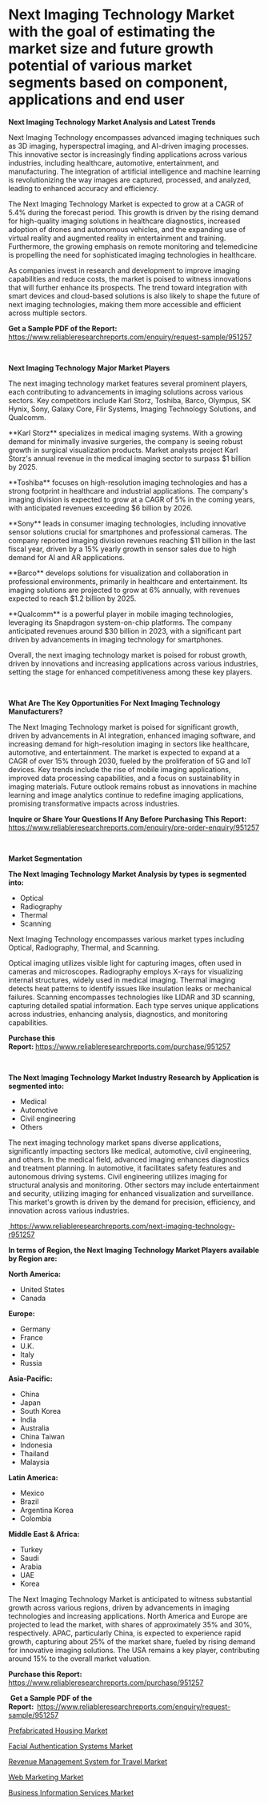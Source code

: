 <p><h1>Next Imaging Technology Market with the goal of estimating the market size and future growth potential of various market segments based on component, applications and end user</h1></p><p><strong>Next Imaging Technology Market Analysis and Latest Trends</strong></p>
<p><p>Next Imaging Technology encompasses advanced imaging techniques such as 3D imaging, hyperspectral imaging, and AI-driven imaging processes. This innovative sector is increasingly finding applications across various industries, including healthcare, automotive, entertainment, and manufacturing. The integration of artificial intelligence and machine learning is revolutionizing the way images are captured, processed, and analyzed, leading to enhanced accuracy and efficiency.</p><p>The Next Imaging Technology Market is expected to grow at a CAGR of 5.4% during the forecast period. This growth is driven by the rising demand for high-quality imaging solutions in healthcare diagnostics, increased adoption of drones and autonomous vehicles, and the expanding use of virtual reality and augmented reality in entertainment and training. Furthermore, the growing emphasis on remote monitoring and telemedicine is propelling the need for sophisticated imaging technologies in healthcare. </p><p>As companies invest in research and development to improve imaging capabilities and reduce costs, the market is poised to witness innovations that will further enhance its prospects. The trend toward integration with smart devices and cloud-based solutions is also likely to shape the future of next imaging technologies, making them more accessible and efficient across multiple sectors.</p></p>
<p><strong>Get a Sample PDF of the Report:&nbsp;</strong> <a href="https://www.reliableresearchreports.com/enquiry/request-sample/951257?utm_campaign=32&utm_medium=2&utm_source=Github&utm_content=ia&utm_term=06032025&utm_id=next-imaging-technology">https://www.reliableresearchreports.com/enquiry/request-sample/951257</a></p>
<p>&nbsp;</p>
<p><strong>Next Imaging Technology Major Market Players</strong></p>
<p><p>The next imaging technology market features several prominent players, each contributing to advancements in imaging solutions across various sectors. Key competitors include Karl Storz, Toshiba, Barco, Olympus, SK Hynix, Sony, Galaxy Core, Flir Systems, Imaging Technology Solutions, and Qualcomm.</p><p>**Karl Storz** specializes in medical imaging systems. With a growing demand for minimally invasive surgeries, the company is seeing robust growth in surgical visualization products. Market analysts project Karl Storz's annual revenue in the medical imaging sector to surpass $1 billion by 2025.</p><p>**Toshiba** focuses on high-resolution imaging technologies and has a strong footprint in healthcare and industrial applications. The company's imaging division is expected to grow at a CAGR of 5% in the coming years, with anticipated revenues exceeding $6 billion by 2026.</p><p>**Sony** leads in consumer imaging technologies, including innovative sensor solutions crucial for smartphones and professional cameras. The company reported imaging division revenues reaching $11 billion in the last fiscal year, driven by a 15% yearly growth in sensor sales due to high demand for AI and AR applications.</p><p>**Barco** develops solutions for visualization and collaboration in professional environments, primarily in healthcare and entertainment. Its imaging solutions are projected to grow at 6% annually, with revenues expected to reach $1.2 billion by 2025.</p><p>**Qualcomm** is a powerful player in mobile imaging technologies, leveraging its Snapdragon system-on-chip platforms. The company anticipated revenues around $30 billion in 2023, with a significant part driven by advancements in imaging technology for smartphones.</p><p>Overall, the next imaging technology market is poised for robust growth, driven by innovations and increasing applications across various industries, setting the stage for enhanced competitiveness among these key players.</p></p>
<p>&nbsp;</p>
<p><strong>What Are The Key Opportunities For Next Imaging Technology Manufacturers?</strong></p>
<p><p>The Next Imaging Technology market is poised for significant growth, driven by advancements in AI integration, enhanced imaging software, and increasing demand for high-resolution imaging in sectors like healthcare, automotive, and entertainment. The market is expected to expand at a CAGR of over 15% through 2030, fueled by the proliferation of 5G and IoT devices. Key trends include the rise of mobile imaging applications, improved data processing capabilities, and a focus on sustainability in imaging materials. Future outlook remains robust as innovations in machine learning and image analytics continue to redefine imaging applications, promising transformative impacts across industries.</p></p>
<p><strong>Inquire or Share Your Questions If Any Before Purchasing This Report:</strong> <a href="https://www.reliableresearchreports.com/enquiry/pre-order-enquiry/951257?utm_campaign=32&utm_medium=2&utm_source=Github&utm_content=ia&utm_term=06032025&utm_id=next-imaging-technology">https://www.reliableresearchreports.com/enquiry/pre-order-enquiry/951257</a></p>
<p>&nbsp;</p>
<p><strong>Market Segmentation</strong></p>
<p><strong>The Next Imaging Technology Market Analysis by types is segmented into:</strong></p>
<p><ul><li>Optical</li><li>Radiography</li><li>Thermal</li><li>Scanning</li></ul></p>
<p><p>Next Imaging Technology encompasses various market types including Optical, Radiography, Thermal, and Scanning. </p><p>Optical imaging utilizes visible light for capturing images, often used in cameras and microscopes. Radiography employs X-rays for visualizing internal structures, widely used in medical imaging. Thermal imaging detects heat patterns to identify issues like insulation leaks or mechanical failures. Scanning encompasses technologies like LIDAR and 3D scanning, capturing detailed spatial information. Each type serves unique applications across industries, enhancing analysis, diagnostics, and monitoring capabilities.</p></p>
<p><strong>Purchase this Report:&nbsp;</strong><a href="https://www.reliableresearchreports.com/purchase/951257?utm_campaign=32&utm_medium=2&utm_source=Github&utm_content=ia&utm_term=06032025&utm_id=next-imaging-technology">https://www.reliableresearchreports.com/purchase/951257</a></p>
<p>&nbsp;</p>
<p><strong>The Next Imaging Technology Market Industry Research by Application is segmented into:</strong></p>
<p><ul><li>Medical</li><li>Automotive</li><li>Civil engineering</li><li>Others</li></ul></p>
<p><p>The next imaging technology market spans diverse applications, significantly impacting sectors like medical, automotive, civil engineering, and others. In the medical field, advanced imaging enhances diagnostics and treatment planning. In automotive, it facilitates safety features and autonomous driving systems. Civil engineering utilizes imaging for structural analysis and monitoring. Other sectors may include entertainment and security, utilizing imaging for enhanced visualization and surveillance. This market's growth is driven by the demand for precision, efficiency, and innovation across various industries.</p></p>
<p><a href="https://www.reliableresearchreports.com/next-imaging-technology-r951257?utm_campaign=32&utm_medium=2&utm_source=Github&utm_content=ia&utm_term=06032025&utm_id=next-imaging-technology">&nbsp;https://www.reliableresearchreports.com/next-imaging-technology-r951257</a></p>
<p><strong>In terms of Region, the Next Imaging Technology Market Players available by Region are:</strong></p>
<p>
    <p> <strong> North America: </strong>
        <ul>
            <li>United States</li>
            <li>Canada</li>
        </ul>
        </p> 
    <p> <strong> Europe: </strong>
        <ul>
            <li>Germany</li>
            <li>France</li>
            <li>U.K.</li>
            <li>Italy</li>
            <li>Russia</li>
        </ul>
        </p> 
    <p> <strong> Asia-Pacific: </strong>
        <ul>
            <li>China</li>
            <li>Japan</li>
            <li>South Korea</li>
            <li>India</li>
            <li>Australia</li>
            <li>China Taiwan</li>
            <li>Indonesia</li>
            <li>Thailand</li>
            <li>Malaysia</li>
        </ul>
        </p> 
    <p> <strong> Latin America: </strong>
        <ul>
            <li>Mexico</li>
            <li>Brazil</li>
            <li>Argentina Korea</li>
            <li>Colombia</li>
        </ul>
        </p> 
    <p> <strong> Middle East & Africa: </strong>
        <ul>
            <li>Turkey</li>
            <li>Saudi</li>
            <li>Arabia</li>
            <li>UAE</li>
            <li>Korea</li>
        </ul>
    </p>
    </p>
<p><p>The Next Imaging Technology Market is anticipated to witness substantial growth across various regions, driven by advancements in imaging technologies and increasing applications. North America and Europe are projected to lead the market, with shares of approximately 35% and 30%, respectively. APAC, particularly China, is expected to experience rapid growth, capturing about 25% of the market share, fueled by rising demand for innovative imaging solutions. The USA remains a key player, contributing around 15% to the overall market valuation.</p></p>
<p><strong>Purchase this Report: </strong><a href="https://www.reliableresearchreports.com/purchase/951257?utm_campaign=32&utm_medium=2&utm_source=Github&utm_content=ia&utm_term=06032025&utm_id=next-imaging-technology">https://www.reliableresearchreports.com/purchase/951257</a></p>
<p>&nbsp;<strong>Get a Sample PDF of the Report:&nbsp;&nbsp;</strong><a href="https://www.reliableresearchreports.com/enquiry/request-sample/951257?utm_campaign=32&utm_medium=2&utm_source=Github&utm_content=ia&utm_term=06032025&utm_id=next-imaging-technology">https://www.reliableresearchreports.com/enquiry/request-sample/951257</a></p>
<p><strong></strong></p>
<p><p><a href="https://github.com/billejuman43/Market-Research-Report-List-1/blob/main/prefabricated-housing-market.md?utm_campaign=32&utm_medium=2&utm_source=Github&utm_content=ia&utm_term=06032025&utm_id=next-imaging-technology">Prefabricated Housing Market</a></p><p><a href="https://github.com/reeseberro3j/Market-Research-Report-List-1/blob/main/facial-authentication-systems-market.md?utm_campaign=32&utm_medium=2&utm_source=Github&utm_content=ia&utm_term=06032025&utm_id=next-imaging-technology">Facial Authentication Systems Market</a></p><p><a href="https://github.com/dafertsuria/Market-Research-Report-List-1/blob/main/revenue-management-system-for-travel-market.md?utm_campaign=32&utm_medium=2&utm_source=Github&utm_content=ia&utm_term=06032025&utm_id=next-imaging-technology">Revenue Management System for Travel Market</a></p><p><a href="https://github.com/pockettifere14/Market-Research-Report-List-1/blob/main/web-marketing-market.md?utm_campaign=32&utm_medium=2&utm_source=Github&utm_content=ia&utm_term=06032025&utm_id=next-imaging-technology">Web Marketing Market</a></p><p><a href="https://github.com/shroffuhpa/Market-Research-Report-List-1/blob/main/business-information-services-market.md?utm_campaign=32&utm_medium=2&utm_source=Github&utm_content=ia&utm_term=06032025&utm_id=next-imaging-technology">Business Information Services Market</a></p></p>